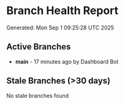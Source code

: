 # Branch Health Report
Generated: Mon Sep  1 09:25:28 UTC 2025

## Active Branches
- **main** - 17 minutes ago by Dashboard Bot

## Stale Branches (>30 days)
No stale branches found
